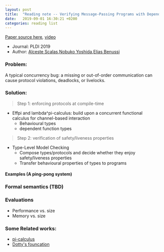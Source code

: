```yaml
---
layout: post
title:  "Reading note -- Verifying Message-Passing Programs with Dependent Behavioural Types"
date:   2019-09-01 16:30:21 +0200
categories: reading list
---
```

[Paper source here](http://mrg.doc.ic.ac.uk/publications/verifying-message-passing-programs-with-dependent-behavioural-types/pldi19-preprint.pdf), [video]()
- Journal: PLDI 2019
- Author: [Alceste Scalas](),[Nobuko Yoshida](),[Elias Benussi]()

### Problem:
A typical concurrency bug: a missing or out-of-order communication can cause protocol violations, deadlocks, or livelocks.

### Solution:
> Step 1: enforcing protocols at compile-time
- Effpi and lambda^pi-calculus: build upon a concurrent functional calculus for channel-based interaction
    - Behavioural types
    - dependent function types

> Step 2: verification of safety/liveness properties
- Type-Level Model Checking
    - Compose types/protocols and decide whether they enjoy safety/liveness properties
    - Transfer behavioural properties of types to programs

#### Examples (A ping-pong system)

### Formal semantics (TBD)

### Evaluations
- Performance vs. size
- Memory vs. size

### Some Related works:
- [pi-calculus]()
- [Dotty's founcation]()